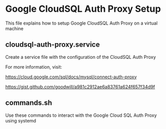 # Google CloudSQL Auth Proxy Setup

This file explains how to setup Google CloudSQL Auth Proxy on a virtual machine

## cloudsql-auth-proxy.service

Create a service file with the configuration of the CloudSQL Auth Proxy

For more information, visit:

<https://cloud.google.com/sql/docs/mysql/connect-auth-proxy>

<https://gist.github.com/goodwill/a981c2912ae6a83761a624f657f34d9f>

## commands.sh

Use these commands to interact with the Google Cloud SQL Auth Proxy using systemd
